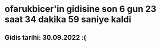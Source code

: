 # ofarukbicer'in gidisine son 6 gun 23 saat 34 dakika 59 saniye kaldi

## Gidis tarihi: 30.09.2022 :(